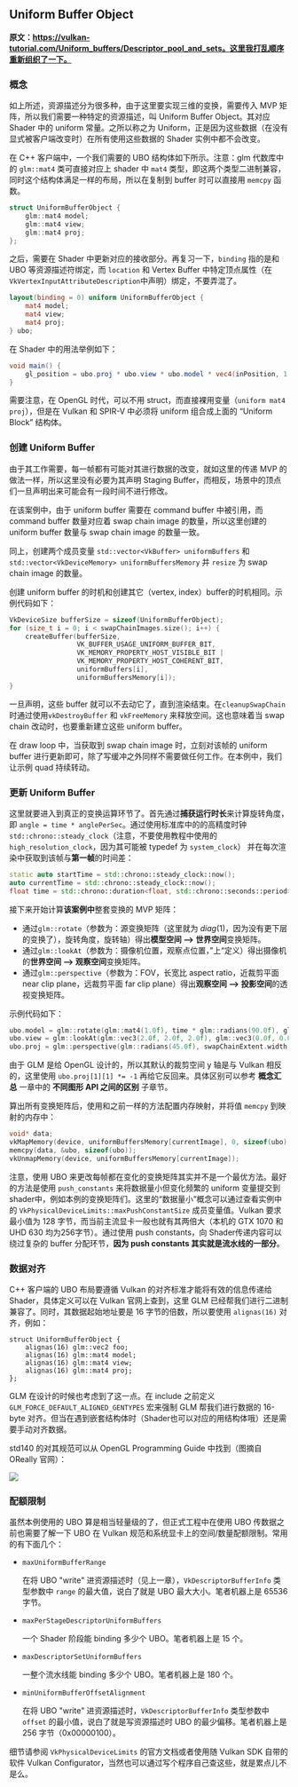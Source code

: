 ## Uniform Buffer Object

**原文：https://vulkan-tutorial.com/Uniform_buffers/Descriptor_pool_and_sets。这里我打乱顺序重新组织了一下。**



### 概念

如上所述，资源描述分为很多种，由于这里要实现三维的变换，需要传入 MVP 矩阵，所以我们需要一种特定的资源描述，叫 Uniform Buffer Object。其对应 Shader 中的 uniform 常量。之所以称之为 Uniform，正是因为这些数据（在没有显式被客户端改变时）在所有使用这些数据的 Shader 实例中都不会改变。

在 C++ 客户端中，一个我们需要的 UBO 结构体如下所示。注意：glm 代数库中的 `glm::mat4` 类可直接对应上 shader 中 `mat4` 类型，即这两个类型二进制兼容，同时这个结构体满足一样的布局，所以在复制到 buffer 时可以直接用 `memcpy` 函数。

```c++
struct UniformBufferObject {
    glm::mat4 model;
    glm::mat4 view;
    glm::mat4 proj;
};
```

之后，需要在 Shader 中更新对应的接收部分。再复习一下，`binding` 指的是和 UBO 等资源描述符绑定，而 `location` 和 Vertex Buffer 中特定顶点属性（在`VkVertexInputAttributeDescription`中声明）绑定，不要弄混了。

```GLSL
layout(binding = 0) uniform UniformBufferObject {
    mat4 model;
    mat4 view;
    mat4 proj;
} ubo;
```

在 Shader 中的用法举例如下：

```GLSL
void main() {
    gl_position = ubo.proj * ubo.view * ubo.model * vec4(inPosition, 1.0);
}
```

需要注意，在 OpenGL 时代，可以不用 struct，而直接裸用变量（`uniform mat4 proj`），但是在 Vulkan 和 SPIR-V 中必须将 uniform 组合成上面的 “Uniform Block” 结构体。



### 创建 Uniform Buffer

由于其工作需要，每一帧都有可能对其进行数据的改变，就如这里的传递 MVP 的做法一样，所以这里没有必要为其声明 Staging Buffer，而相反，场景中的顶点们一旦声明出来可能会有一段时间不进行修改。

在该案例中，由于 uniform buffer 需要在 command buffer 中被引用，而 command buffer 数量对应着 swap chain image 的数量，所以这里创建的 uniform buffer 数量与 swap chain image 的数量一致。

同上，创建两个成员变量 `std::vector<VkBuffer> uniformBuffers` 和 `std::vector<VkDeviceMemory> uniformBuffersMemory` 并 `resize` 为 swap chain image 的数量。

创建 uniform buffer 的时机和创建其它（vertex, index）buffer的时机相同。示例代码如下：

```c++
VkDeviceSize bufferSize = sizeof(UniformBufferObject);
for (size_t i = 0; i < swapChainImages.size(); i++) {
    createBuffer(bufferSize, 
                 VK_BUFFER_USAGE_UNIFORM_BUFFER_BIT,
                 VK_MEMORY_PROPERTY_HOST_VISIBLE_BIT |
                 VK_MEMORY_PROPERTY_HOST_COHERENT_BIT, 
                 uniformBuffers[i],
                 uniformBuffersMemory[i]);
}
```

一旦声明，这些 buffer 就可以不去动它了，直到渲染结束。在`cleanupSwapChain` 时通过使用`vkDestroyBuffer` 和 `vkFreeMemory` 来释放空间。这也意味着当 swap chain 改动时，也要重新建立这些 uniform buffer。

在 draw loop 中，当获取到 swap chain image 时，立刻对该帧的 uniform buffer 进行更新即可，除了写缓冲之外同样不需要做任何工作。在本例中，我们让示例 quad 持续转动。



### 更新 Uniform Buffer

这里就要进入到真正的变换运算环节了。首先通过**捕获运行时长**来计算旋转角度，即 `angle = time * anglePerSec`。通过使用标准库中的的高精度时钟`std::chrono::steady_clock`（注意，不要使用教程中使用的 `high_resolution_clock`，因为其可能被 typedef 为 `system_clock`） 并在每次渲染中获取到该帧与**第一帧**的时间差：

```cpp
static auto startTime = std::chrono::steady_clock::now();
auto currentTime = std::chrono::steady_clock::now();
float time = std::chrono::duration<float, std::chrono::seconds::period>(currentTime - startTime).count();
```

接下来开始计算**该案例中**整套变换的 MVP 矩阵：

* 通过`glm::rotate`（参数为：源变换矩阵（这里就为 $diag(1)$，因为没有更下层的变换了），旋转角度，旋转轴）得出**模型空间 --> 世界空间**变换矩阵。
* 通过`glm::lookAt`（参数为：摄像机位置，观察点位置，”上“定义）得出摄像机的**世界空间 --> 观察空间**变换矩阵。
* 通过`glm::perspective`（参数为：FOV，长宽比 aspect ratio，近裁剪平面 near clip plane，远裁剪平面 far clip plane）得出**观察空间 --> 投影空间**的透视变换矩阵。

示例代码如下：

```c++
ubo.model = glm::rotate(glm::mat4(1.0f), time * glm::radians(90.0f), glm::vec3(0.0f, 0.0f, 1.0f));
ubo.view = glm::lookAt(glm::vec3(2.0f, 2.0f, 2.0f), glm::vec3(0.0f, 0.0f, 0.0f), glm::vec3(0.0f, 0.0f, 1.0f));
ubo.proj = glm::perspective(glm::radians(45.0f), swapChainExtent.width / (float) swapChainExtent.height, 0.1f, 10.0f);
```

由于 GLM 是给 OpenGL 设计的，所以其默认的裁剪空间 y 轴是与 Vulkan 相反的，这里使用 `ubo.proj[1][1] *= -1` 再给它反回来。具体区别可以参考 **概念汇总** 一章中的 **不同图形 API 之间的区别** 子章节。

算出所有变换矩阵后，使用和之前一样的方法配置内存映射，并将值 `memcpy` 到映射的内存中：

```c++
void* data;
vkMapMemory(device, uniformBuffersMemory[currentImage], 0, sizeof(ubo), 0, &data);
memcpy(data, &ubo, sizeof(ubo));
vkUnmapMemory(device, uniformBuffersMemory[currentImage]);
```

注意，使用 UBO 来更改每帧都在变化的变换矩阵其实并不是一个最优方法。最好的方法是使用 `push_constants` 来将数据量小但变化频繁的 uniform 变量提交到shader中，例如本例的变换矩阵们。这里的“数据量小”概念可以通过查看实例中的 `VkPhysicalDeviceLimits::maxPushConstantSize` 成员变量值。Vulkan 要求最小值为 128 字节，而当前主流显卡一般也就有其两倍大（本机的 GTX 1070 和 UHD 630 均为256字节）。通过使用 push constants，向 Shader传递内容可以绕过复杂的 buffer 分配环节，**因为 push constants 其实就是流水线的一部分**。



### 数据对齐

C++ 客户端的 UBO 布局要遵循 Vulkan 的对齐标准才能将有效的信息传递给 Shader，具体定义可以在 Vulkan 官网上查到，这里 GLM 已经帮我们进行二进制兼容了。同时，其数据起始地址要是 16 字节的倍数，所以要使用 `alignas(16)` 对齐，例如：

```
struct UniformBufferObject {
    alignas(16) glm::vec2 foo;
    alignas(16) glm::mat4 model;
    alignas(16) glm::mat4 view;
    alignas(16) glm::mat4 proj;
};
```

GLM 在设计的时候也考虑到了这一点。在 include 之前定义 `GLM_FORCE_DEFAULT_ALIGNED_GENTYPES` 宏来强制 GLM 帮我们进行数据的 16-byte 对齐。但当在遇到嵌套结构体时（Shader也可以对应的用结构体哦）还是需要手动对齐数据。

std140 的对其规范可以从 OpenGL Programming Guide 中找到（图摘自 OReally 官网）：

![](https://www.oreilly.com/library/view/opengl-programming-guide/9780132748445/graphics/app09tab01.jpg)



### 配额限制

虽然本例使用的 UBO 算是相当轻量级的了，但正式工程中在使用 UBO 传数据之前也需要了解一下 UBO 在 Vulkan 规范和系统显卡上的空间/数量配额限制。常用的有下面几个：

* `maxUniformBufferRange`

  在将 UBO "write" 进资源描述时（见上一章），`VkDescriptorBufferInfo` 类型参数中 `range` 的最大值，说白了就是 UBO 最大大小。笔者机器上是 65536 字节。

* `maxPerStageDescriptorUniformBuffers`

  一个 Shader 阶段能 binding 多少个 UBO。笔者机器上是 15 个。

* `maxDescriptorSetUniformBuffers`

  一整个流水线能 binding 多少个 UBO。笔者机器上是 180 个。

* `minUniformBufferOffsetAlignment`

  在将 UBO "write" 进资源描述时，`VkDescriptorBufferInfo` 类型参数中 `offset` 的最小值，说白了就是写资源描述时 UBO 的最少偏移。笔者机器上是 256 字节（0x00000100）。

细节请参阅 `VkPhysicalDeviceLimits` 的官方文档或者使用随 Vulkan SDK 自带的软件 Vulkan Configurator，当然也可以通过写个程序自己查这些，就是累点儿不是么。

  